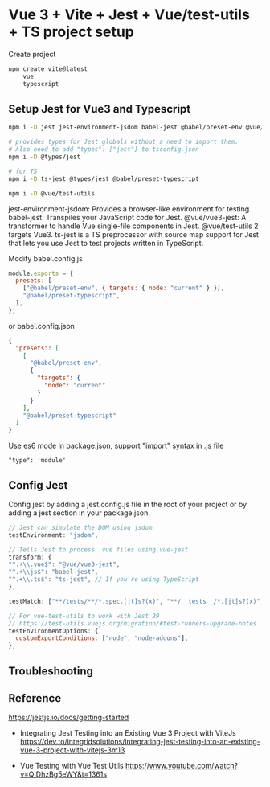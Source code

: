 # Vue 3 + Vite + Jest + Vue/test-utils + TS project setup

Create project

```sh
npm create vite@latest
    vue
    typescript
```

## Setup Jest for Vue3 and Typescript

```sh
npm i -D jest jest-environment-jsdom babel-jest @babel/preset-env @vue/vue3-jest

# provides types for Jest globals without a need to import them.
# Also need to add "types": ["jest"] to tsconfig.json
npm i -D @types/jest

# for TS
npm i -D ts-jest @types/jest @babel/preset-typescript

npm i -D @vue/test-utils
```

jest-environment-jsdom: Provides a browser-like environment for testing.
babel-jest: Transpiles your JavaScript code for Jest.
@vue/vue3-jest: A transformer to handle Vue single-file components in Jest.
@vue/test-utils 2 targets Vue3.
ts-jest is a TS preprocessor with source map support for Jest that lets you use Jest to test projects written in TypeScript.

Modify babel.config.js

```js
module.exports = {
  presets: [
    ["@babel/preset-env", { targets: { node: "current" } }],
    "@babel/preset-typescript",
  ],
};
```

or babel.config.json

```json
{
  "presets": [
    [
      "@babel/preset-env",
      {
        "targets": {
          "node": "current"
        }
      }
    ],
    "@babel/preset-typescript"
  ]
}
```

Use es6 mode in package.json, support "import" syntax in .js file

```
"type": 'module'
```

## Config Jest

Config jest by adding a jest.config.js file in the root of your project or by adding a jest section in your package.json.

```js
// Jest can simulate the DOM using jsdom
testEnvironment: "jsdom",

// Tells Jest to process .vue files using vue-jest
transform: {
"^.+\\.vue$": "@vue/vue3-jest",
"^.+\\js$": "babel-jest",
"^.+\\.ts$": "ts-jest", // If you're using TypeScript
},

testMatch: ["**/tests/**/*.spec.[jt]s?(x)", "**/__tests__/*.[jt]s?(x)", "**/*.spec.[jt]s?(x)"],

// For vue-test-utils to work with Jest 29
// https://test-utils.vuejs.org/migration/#test-runners-upgrade-notes
testEnvironmentOptions: {
  customExportConditions: ["node", "node-addons"],
},
```

## Troubleshooting

## Reference

https://jestjs.io/docs/getting-started

- Integrating Jest Testing into an Existing Vue 3 Project with ViteJs
  https://dev.to/integridsolutions/integrating-jest-testing-into-an-existing-vue-3-project-with-vitejs-3m13

- Vue Testing with Vue Test Utils
  https://www.youtube.com/watch?v=QIDhzBg5eWY&t=1361s
